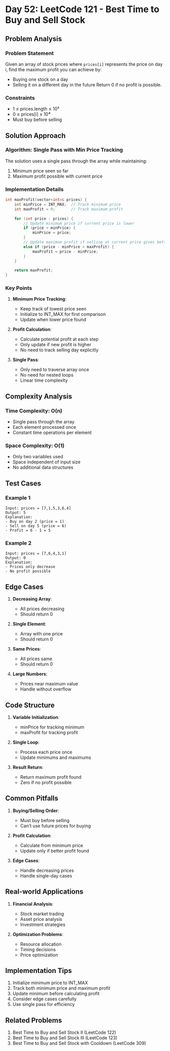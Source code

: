 # Day 52: LeetCode 121 - Best Time to Buy and Sell Stock

## Problem Analysis

### Problem Statement
Given an array of stock prices where `prices[i]` represents the price on day i, find the maximum profit you can achieve by:
- Buying one stock on a day
- Selling it on a different day in the future
Return 0 if no profit is possible.

### Constraints
- 1 ≤ prices.length ≤ 10⁵
- 0 ≤ prices[i] ≤ 10⁴
- Must buy before selling

## Solution Approach

### Algorithm: Single Pass with Min Price Tracking
The solution uses a single pass through the array while maintaining:
1. Minimum price seen so far
2. Maximum profit possible with current price

### Implementation Details

```cpp
int maxProfit(vector<int>& prices) {
    int minPrice = INT_MAX;  // Track minimum price
    int maxProfit = 0;       // Track maximum profit
    
    for (int price : prices) {
        // Update minimum price if current price is lower
        if (price < minPrice) {
            minPrice = price;
        }
        // Update maximum profit if selling at current price gives better profit
        else if (price - minPrice > maxProfit) {
            maxProfit = price - minPrice;
        }
    }
    
    return maxProfit;
}
```

### Key Points

1. **Minimum Price Tracking**:
   - Keep track of lowest price seen
   - Initialize to INT_MAX for first comparison
   - Update when lower price found

2. **Profit Calculation**:
   - Calculate potential profit at each step
   - Only update if new profit is higher
   - No need to track selling day explicitly

3. **Single Pass**:
   - Only need to traverse array once
   - No need for nested loops
   - Linear time complexity

## Complexity Analysis

### Time Complexity: O(n)
- Single pass through the array
- Each element processed once
- Constant time operations per element

### Space Complexity: O(1)
- Only two variables used
- Space independent of input size
- No additional data structures

## Test Cases

### Example 1
```
Input: prices = [7,1,5,3,6,4]
Output: 5
Explanation: 
- Buy on day 2 (price = 1)
- Sell on day 5 (price = 6)
- Profit = 6 - 1 = 5
```

### Example 2
```
Input: prices = [7,6,4,3,1]
Output: 0
Explanation:
- Prices only decrease
- No profit possible
```

## Edge Cases

1. **Decreasing Array**:
   - All prices decreasing
   - Should return 0

2. **Single Element**:
   - Array with one price
   - Should return 0

3. **Same Prices**:
   - All prices same
   - Should return 0

4. **Large Numbers**:
   - Prices near maximum value
   - Handle without overflow

## Code Structure

1. **Variable Initialization**:
   - minPrice for tracking minimum
   - maxProfit for tracking profit
   
2. **Single Loop**:
   - Process each price once
   - Update minimums and maximums

3. **Result Return**:
   - Return maximum profit found
   - Zero if no profit possible

## Common Pitfalls

1. **Buying/Selling Order**:
   - Must buy before selling
   - Can't use future prices for buying

2. **Profit Calculation**:
   - Calculate from minimum price
   - Update only if better profit found

3. **Edge Cases**:
   - Handle decreasing prices
   - Handle single-day cases

## Real-world Applications

1. **Financial Analysis**:
   - Stock market trading
   - Asset price analysis
   - Investment strategies

2. **Optimization Problems**:
   - Resource allocation
   - Timing decisions
   - Price optimization

## Implementation Tips

1. Initialize minimum price to INT_MAX
2. Track both minimum price and maximum profit
3. Update minimum before calculating profit
4. Consider edge cases carefully
5. Use single pass for efficiency

## Related Problems

1. Best Time to Buy and Sell Stock II (LeetCode 122)
2. Best Time to Buy and Sell Stock III (LeetCode 123)
3. Best Time to Buy and Sell Stock with Cooldown (LeetCode 309)
